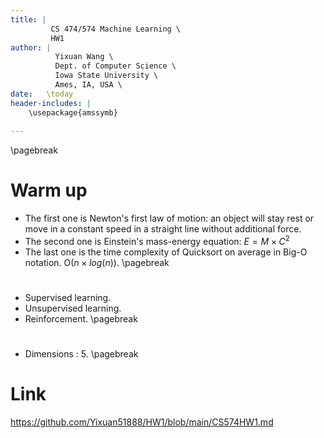 ```yaml
---
title: |
         CS 474/574 Machine Learning \
         HW1
author: |
          Yixuan Wang \
          Dept. of Computer Science \
          Iowa State University \
          Ames, IA, USA \
date:   \today
header-includes: |
	\usepackage{amssymb}
	  
---
```

\pagebreak
# Warm up

- The first one is Newton's first law of motion: an object will stay rest or move in a constant speed in a straight line without additional force.
- The second one is Einstein's mass-energy equation: $E = M \times C^2$
- The last one is the time complexity of Quicksort on average in Big-O notation. O($n\times log(n)$).
\pagebreak  


# 
- Supervised learning.
- Unsupervised learning.
- Reinforcement.
\pagebreak  


# 
- Dimensions : 5.
\pagebreak  

# Link

https://github.com/Yixuan51888/HW1/blob/main/CS574HW1.md
